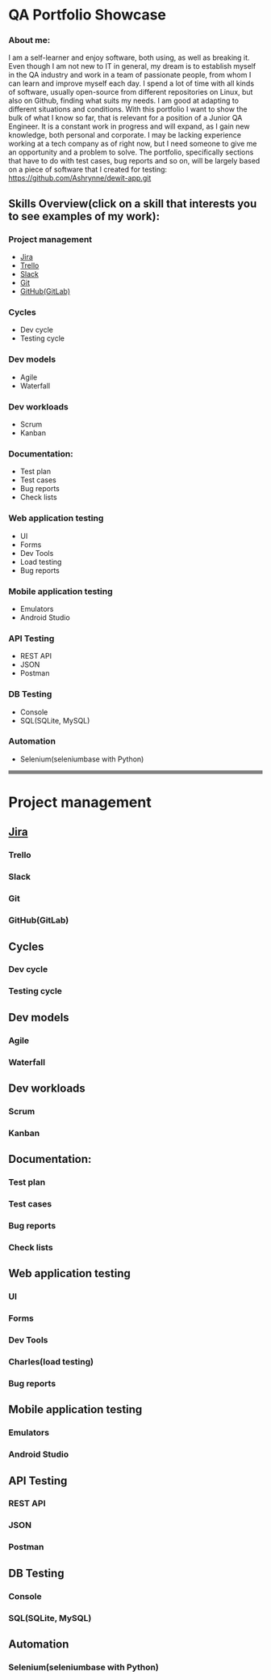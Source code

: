 # QA Portfolio Showcase
### About me:
I am a self-learner and enjoy software, both using, as well as breaking it. Even though I am not new to IT in general, my dream is to establish myself in the QA industry and work in a team of passionate people, from whom I can learn and improve myself each day. I spend a lot of time with all kinds of software, usually open-source from different repositories on Linux, but also on Github, finding what suits my needs. I am good at adapting to different situations and conditions. With this portfolio I want to show the bulk of what I know so far, that is relevant for a position of a Junior QA Engineer. It is a constant work in progress and will expand, as I gain new knowledge, both personal and corporate. I may be lacking experience working at a tech company as of right now, but I need someone to give me an opportunity and a problem to solve.
    The portfolio, specifically sections that have to do with test cases, bug reports and so on, will be largely based on a piece of software that I created for testing: https://github.com/Ashrynne/dewit-app.git
## Skills Overview(click on a skill that interests you to see examples of my work):
### Project management
* [Jira](#jira)
* [Trello](#trello)
* [Slack](#slack)
* [Git](#git)
* [GitHub(GitLab)](#githubgitlab)
###  Cycles
* Dev cycle
* Testing cycle
###  Dev models
* Agile
* Waterfall
### Dev workloads
* Scrum
* Kanban
### Documentation:
* Test plan
* Test cases
* Bug reports
* Check lists
### Web application testing
* UI
* Forms
* Dev Tools
* Load testing
* Bug reports
### Mobile application testing
* Emulators
* Android Studio
### API Testing
* REST API
* JSON
* Postman
### DB Testing
* Console
* SQL(SQLite, MySQL)
### Automation
* Selenium(seleniumbase with Python)

<hr style="border: none; height: 7px; background-color: grey;">

# Project management
## [Jira](#console)
### Trello
### Slack
### Git
### GitHub(GitLab)
##  Cycles
### Dev cycle
### Testing cycle
##  Dev models
### Agile
### Waterfall
## Dev workloads
### Scrum
### Kanban
## Documentation:
### Test plan
### Test cases
### Bug reports
### Check lists
## Web application testing
### UI
### Forms
### Dev Tools
### Charles(load testing)
### Bug reports
## Mobile application testing
### Emulators
### Android Studio
## API Testing
### REST API
### JSON
### Postman
## DB Testing
### Console
### SQL(SQLite, MySQL)
## Automation
### Selenium(seleniumbase with Python)
